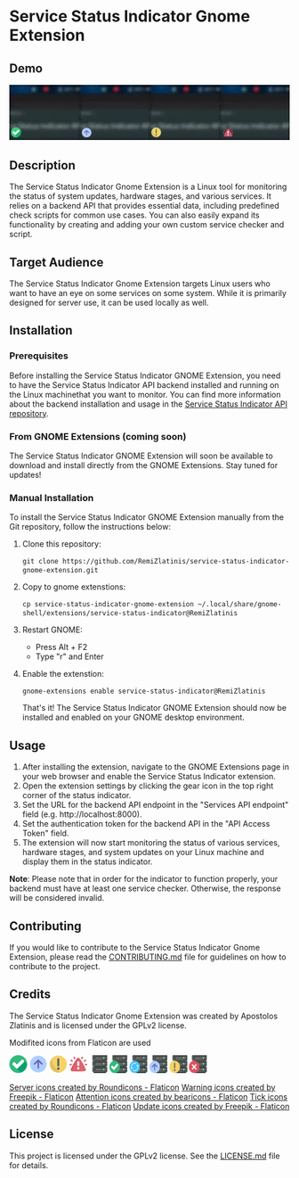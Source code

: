 # Service Status Indicator Gnome Extension

## Demo

![service-status-indicator-gnome-extension-demo](demo/service-status-indicator-demo.gif)

## Description

The Service Status Indicator Gnome Extension is a Linux tool for monitoring the status of system updates, hardware stages, and various services. It relies on a backend API that provides essential data, including predefined check scripts for common use cases. You can also easily expand its functionality by creating and adding your own custom service checker and script.

## Target Audience

The Service Status Indicator Gnome Extension targets Linux users who want to have an eye on some services on some system. While it is primarily designed for server use, it can be used locally as well.

## Installation

### Prerequisites

Before installing the Service Status Indicator GNOME Extension, you need to have the Service Status Indicator API backend installed and running on the Linux machinethat you want to monitor. You can find more information about the backend installation and usage in the [Service Status Indicator API repository](https://github.com/RemiZlatinis/service_status_indicator_api.git).

### From GNOME Extensions (coming soon)

The Service Status Indicator GNOME Extension will soon be available to download and install directly from the GNOME Extensions. Stay tuned for updates!

### Manual Installation

To install the Service Status Indicator GNOME Extension manually from the Git repository, follow the instructions below:

1. Clone this repository:

   ```shell
   git clone https://github.com/RemiZlatinis/service-status-indicator-gnome-extension.git
   ```

2. Copy to gnome extenstions:

   ```shell
   cp service-status-indicator-gnome-extension ~/.local/share/gnome-shell/extensions/service-status-indicator@RemiZlatinis
   ```

3. Restart GNOME:

   - Press Alt + F2
   - Type "r" and Enter

4. Enable the extenstion:

   ```shell
   gnome-extensions enable service-status-indicator@RemiZlatinis
   ```

   That's it! The Service Status Indicator GNOME Extension should now be installed and enabled on your GNOME desktop environment.

## Usage

1. After installing the extension, navigate to the GNOME Extensions page in your web browser and enable the Service Status Indicator extension.
2. Open the extension settings by clicking the gear icon in the top right corner of the status indicator.
3. Set the URL for the backend API endpoint in the "Services API endpoint" field (e.g. http://localhost:8000).
4. Set the authentication token for the backend API in the "API Access Token" field.
5. The extension will now start monitoring the status of various services, hardware stages, and system updates on your Linux machine and display them in the status indicator.

**Note**: Please note that in order for the indicator to function properly, your backend must have at least one service checker. Otherwise, the response will be considered invalid.

## Contributing

If you would like to contribute to the Service Status Indicator Gnome Extension, please read the [CONTRIBUTING.md](CONTRIBUTING.md) file for guidelines on how to contribute to the project.

## Credits

The Service Status Indicator Gnome Extension was created by Apostolos Zlatinis and is licensed under the GPLv2 license.

Modifited icons from Flaticon are used

<img src="icons/ok.png"  width="32" height="32">
<img src="icons/update.png"  width="32" height="32">
<img src="icons/warning.png"  width="32" height="32">
<img src="icons/failure.png"  width="32" height="32">
<img src="icons/server.png"  width="32" height="32">
<img src="icons/server-ok.png"  width="32" height="32">
<img src="icons/server-refresh.png"  width="32" height="32">
<img src="icons/server-update.png"  width="32" height="32">
<img src="icons/server-warning.png"  width="32" height="32">
<img src="icons/server-error.png"  width="32" height="32">

<a href="https://www.flaticon.com/free-icons/server" title="server icons">Server icons created by Roundicons - Flaticon</a>
<a href="https://www.flaticon.com/free-icons/warning" title="warning icons">Warning icons created by Freepik - Flaticon</a>
<a href="https://www.flaticon.com/free-icons/attention" title="attention icons">Attention icons created by bearicons - Flaticon</a>
<a href="https://www.flaticon.com/free-icons/tick" title="tick icons">Tick icons created by Roundicons - Flaticon</a>
<a href="https://www.flaticon.com/free-icons/update" title="update icons">Update icons created by Freepik - Flaticon</a>

## License

This project is licensed under the GPLv2 license. See the [LICENSE.md](LICENSE.md) file for details.
